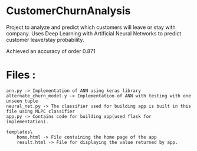 # CustomerChurnAnalysis

Project to analyze and predict which customers will leave or stay with company. Uses Deep Learning with Artificial Neural Networks to predict customer leave/stay probability.

Achieved an accuracy of order 0.871

# Files :
	ann.py -> Implementation of ANN using keras library
	alternate_churn_model.y -> Implementation of ANN with testing with one unseen tuple
	neural_net.py -> The classifier used for building app is built in this file using MLPC classifier
	app.py -> Contains code for building app(used flask for implementation).

	templates\
		home.html -> File containing the home page of the app
		result.html -> File for displaying the value returned by app.